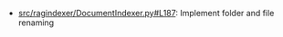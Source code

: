 - [src/ragindexer/DocumentIndexer.py#L187](src/ragindexer/DocumentIndexer.py#L187): Implement folder and file renaming
